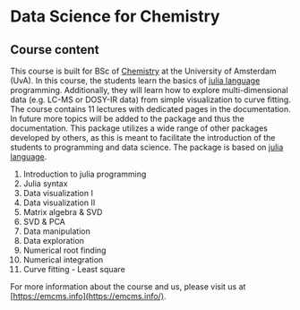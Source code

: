 # Data Science for Chemistry

## Course content

This course is built for BSc of [Chemistry](https://www.uva.nl/programmas/bachelors/scheikunde/studieprogramma/studieprogramma.html?origin=QM8V0lIERF2uFhPGbux%2F2g#Jaar-3) at the University of Amsterdam (UvA). In this course, the students learn the basics of [julia language](https://julialang.org/) programming. Additionally, they will learn how to explore multi-dimensional data (e.g. LC-MS or DOSY-IR data) from simple visualization to curve fitting. The course contains 11 lectures with dedicated pages in the documentation. In future more topics will be added to the package and thus the documentation. This package utilizes a wide range of other packages developed by others, as this is meant to facilitate the introduction of the students to programming and data science. The package is based on [julia language](https://julialang.org/). 

1. Introduction to julia programming
2. Julia syntax
3. Data visualization I
4. Data visualization II
5. Matrix algebra & SVD
6. SVD & PCA
7. Data manipulation
8. Data exploration
9. Numerical root finding
10. Numerical integration
11. Curve fitting - Least square 


For more information about the course and us, please visit us at [https://emcms.info](https://emcms.info/). 
